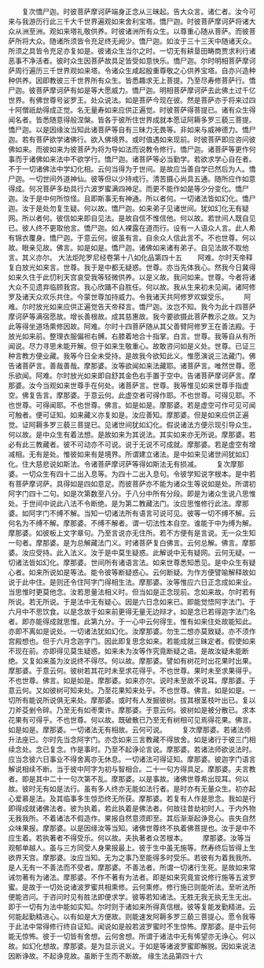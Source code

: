 <!-- { "loadSidebar": true } -->
　　复次憍尸迦。时彼菩萨摩诃萨端身正念从三昧起。告大众言。诸仁者。汝今可来与我游历行此三千大千世界遍观如来舍利宝塔。憍尸迦。时彼菩萨摩诃萨将诸大众从洲至洲。观如来塔礼敬供养。时彼诸洲所有众生。以尊重心随从菩萨。而彼菩萨所将大众。随诸所须皆令充足终无阙少。憍尸迦。如汝于三十三天中随诸天众。所须之具皆令充足亦复如是。彼诸众生当尔之时。一切无有耕垦田畴商贾求利行诸恶事不净活者。彼时众生因菩萨故具足皆受如意快乐。憍尸迦。尔时明相菩萨摩诃萨周行遍历三千世界观如来塔。令诸众生咸起殷重尊敬之心供养宝塔。自亦兴造种种供养。因即教彼三千世界所有众生。皆悉趣求无上菩提。乃至尽寿修菩萨行。憍尸迦。彼菩萨摩诃萨有如是等大愿威力。憍尸迦。明相菩萨摩诃萨去此佛土过千亿世界。有佛世尊号娑罗王。处众说法。如是菩萨今现在彼。然是菩萨亦于将来过四十阿僧祇劫得成正觉。名无量寿如来应供正遍觉。时彼菩萨得菩提已。诸有众生得闻名者。皆悉随意得般涅槃。皆各于彼所住世界成就本愿证阿耨多罗三藐三菩提。憍尸迦。以是因缘汝当知此诸菩萨等自有三昧力无畏等。非如来与威神德力。憍尸迦。若有菩萨欲学诸佛行。欲入佛境界。或时值遇如来现前。时彼菩萨即应咨问彼佛如来。而彼如来为彼菩萨为将为导如法而说教令修行。憍尸迦。诸菩萨等更作何事而于诸佛如来法中不欲学行。憍尸迦。诸菩萨等必当勤学。若欲求学心自在者。不于一切诸佛法中学幻化相。云何当得为于世间。是故应当善自学已然后为人。憍尸迦。一切世间外道神仙。彼等但以少持戒行。清苦摄心尚具五通。随所应作如意得成。何况菩萨多劫具行六波罗蜜满四神足。而更不能作如是等少分变化。憍尸迦。汝于是中何所惊怪。且即斯事无有神通。所以者何。一切诸法皆如幻化。憍尸迦。汝于是处勿复生疑。何以故。憍尸迦。如来弟子见诸世间。犹如幻化无有疑网。所以者何。彼信如来即自见法。是故自信不惟信他。何以故。若世间人既自见已。彼人终不更取他言。憍尸迦。如人裸露在道而行。设有一人语众人言。此人希有锦衣覆身。憍尸迦。于意云何。彼虽有言。自余众人信此言不。不也世尊。何以故。眼亲见故。佛言。如是如是。憍尸迦。诸佛如来诸有弟子。自见法故不取他言。其义亦尔。
大法炬陀罗尼经卷第十八如化品第四十五
　　阿难。尔时天帝释复白放光如来言。世尊。我于是中都无疑惑。世尊。亦当先体我心。然我今日冀得如来久住于此忉利天宫哀受我等轻微供养。以是义故。我问如来。世尊。今者将诸大众不见遗弃临顾我宫。我心欣踊不自胜任。何以故。我从生来初未见闻。诸阿修罗及诸天众欢乐共住。今蒙世尊加持威力。令我诸天共阿修罗欢娱受乐。
　　阿难。尔时放光如来应供正遍觉告天帝释言。憍尸迦。汝岂不知。我今为此十四菩萨摩诃萨等满宿愿故。增长善根故。成其慈惠故。我今要欲摄此菩萨教示之故。又为此等得坐道场熏修因故。阿难。尔时十四菩萨随从其父善臂阿修罗王在善法殿。于放光如来前。整理衣服偏袒右髆。右膝着地合十指掌。白言。世尊。我等自从有所闻说。尽力寻思未能开解。但于如来生敬重心。故敢咨问如是义处。世尊。已证三种言教方便业藏。我等今日全未受持。是故我今欲知此义。惟愿演说三法藏门。佛告诸菩萨言。善哉善哉。摩那婆。汝等欲闻如来法藏耶。诸菩萨言。唯然世尊。愿乐欲闻。阿难。尔时放光如来即自舒其金色右手置于空中。告诸菩萨摩诃萨言。摩那婆。汝今当观如来世尊手在何处。诸菩萨言。世尊。我等惟见如来世尊手指虚空。佛复告言。摩那婆。于意云何。此虚空者可得作耶。不也世尊。可得见耶。不也世尊。可得闻耶。不也世尊。佛言。如是如是。摩那婆。若是虚空可作可见可闻可触者。便可证知。如来藏义亦复如是。汝应善知。摩那婆。但是如来应供正遍觉。证阿耨多罗三藐三菩提已。见诸世间犹如幻化。假说诸法方便示现引导众生。何以故。是中众生有着法想。是故如来为其说法。其实如来亦无所说。摩那婆。若必有此三教藏者。彼不可动亦不可说。说于无说不可成就。摩那婆。若是虚空有增减相。无有是处。惟彼如来有是境界。所谓建立诸法。是中如来见诸世间犹如幻化。住大慈悲说如斯法。令诸菩萨摩诃萨等得如斯法无有损减。
　　复次摩那婆。一切众生有四十二出入息等。为四十二出入息句。令彼学知说字根本。是中若有菩萨摩诃萨。具得如是四如意足。而彼菩萨亦不能为诸众生等说如是处。所谓初阿字门四十二句。如是次第数至八分。于八分中所有分段。即是为诸众生说八思惟处。于世间中说此八法不令断绝。是为第二教藏法门。汝应思惟修行此法。摩那婆。如阿字门不缚不解。当知一切诸法所有语言可说可见。彼等一切不缚不解。云何名为不缚不解。摩那婆。不缚不解者。谓一切法性本自空。谁能于中为缚为解。摩那婆。如彼板上文字章句。乃至言说亦无住所。若不方便有是言说。无一众生知一句者。摩那婆。是为总解藏法门义。时诸菩萨复白佛言。云何总解。佛言。摩那婆。汝应受持。此入法义。汝于是中莫生疑惑。此解说中无有疑网。云何无疑。一切诸法皆如幻化。摩那婆。世间所有诸语言法。如来世尊悉知悉见。是中众生有疑心者。如来所说如是等法。能令彼等断疑惑心。云何断疑。为作方便譬喻解释故如说于此中住。是则还令住阿字门得相生法。摩那婆。汝等惟应六日正念成如来业。当思惟时更莫他念。汝若思量法相义时。但当如是正念现前。念如来故。尔时若有所说。若无所说。于是法中无有疑心。因是六日念如来已。即能觉悟阿字法门。于六月中不思饮食。以是念故于如来前更得无量无边辩才。如是念已若得迦字法门名者。即亦能得成就思惟。此第九分。于一心中云何得生。惟有如来住处故能知此。亦即不离如是说处。一切诸法犹如幻化。汝摩那婆。勿生二想亦莫致疑。亦不须作宫殿想也。但于六月念迦字门。因此即复思念如来。若能成就三昧定者。假使如来不现在前。亦即得见莫生疑惑。如来未为汝等作究竟断疑之语。是故汝疑未能断绝。又复如来虽为汝说终不得尽。何以故。摩那婆。譬如有树花时出花果时出果。摩那婆。于意云何。彼树若其花时未至求花得乎。不也世尊。果时未至求果得乎。不也世尊。佛言。如是如是。摩那婆。如来亦尔。说时未至故不说耳。摩那婆。于意云何。又如彼树可知来处。乃至花果知来处乎。不也世尊。佛言。如是如是。一切所有能说所说俱无来处。摩那婆。或时有人发掘彼树。拔其根茎枝叶出已。复以刀斧芟剉令碎。乃至无有如枣栗许。摩那婆。于意云何。彼树如是被分散已。求本花果有可得乎。不也世尊。何以故。既破散已乃至无有树相可见焉得花果。佛言。如是如是。摩那婆。一切诸法无有相故。云何可说。
　　复次摩那婆。若诸法师升法座已。尔时先当念阿字门。亦念如来三言教藏不得放舍。如是诸行于彼三门相续念处。念已复念。作是事时。乃至不起诤论言说。摩那婆。若诸法师欲说法时。应当念彼六日事业不得舍离亦无休息。一切诸法可得证知。摩那婆。彼迦字门语言解说相续不断。当于彼中阿字为初与智相合。二十一句方得具足。摩那婆。夫言教者。即是其中二十一句次第不乱。摩那婆。以是事故。诸佛世尊希出现耳。何以故。彼时无有如是法行。虽有多人终亦无能如法行者。是时亦有无量众生。初亦起心爱慕是法。及其临事多生惊恐终无所获。摩那婆。若复有人作是思念。我如是行即得成就诸佛法者。彼为执着。若此执着是佛法者。何故往昔劫初时人。于内外物无我我所。不着诸法不假造作。果报自然意须即至。其后渐渐起诤竞心。丧失自然众味果报。摩那婆。以是因缘汝等当知。诸佛世尊终不执着佛菩提也。汝于是中不应生着。若执著者不得受乐。何以故。夫执著者众苦根本。
　　摩那婆。汝等当观郁单越人。虽与三方同受人身果报最上。彼于生中虽无施等。然寿终后皆得上生欲界天宫。摩那婆。汝应当知。无为之事乃至能得多时受乐。若彼有为着我我所。是人无有一不善法而不受者。摩那婆。不善法者。所谓一切诸行生死。是故如来常诫勿著有为诸法。摩那婆。不作不著有为法者。即是如来究竟宣说修行施等五波罗蜜。是故于一切处说诸波罗蜜共相熏修。云何熏修。修行施已则能听法。至听法所便能咨问。于咨问时见有胜法即便求学。彼等若知诸法。无胜无我无执无生无出。即于一切有为法中能如实知。尔时则于诸如来所得真信根。彼等复能发勤精进。云何能起勤精进心。以有如是大方便故。则能速发阿耨多罗三藐三菩提心。愿令我等于此法中常得修行终自证知。闻说如是般若波罗蜜时不生惊怖。摩那婆。是中云何能无惊怖。彼于一切皆有舍想。云何舍想。所谓于诸法中无有悕望亦无诤心。何以故。如幻化想故。摩那婆。是为显示说义。于如是等诸波罗蜜即解脱。因如来说法因断诤故。不起诤竞故。虽断于生而不断故。
缘生法品第四十六
